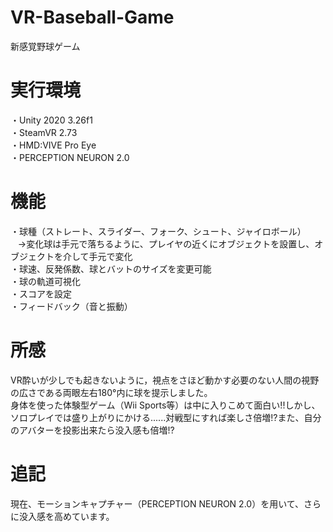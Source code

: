 # VR-Baseball-Game
新感覚野球ゲーム<Br>

# 実行環境
・Unity 2020 3.26f1 <Br>
・SteamVR 2.73 <Br>
・HMD:VIVE Pro Eye <Br>
・PERCEPTION NEURON 2.0 <Br>
  
# 機能
・球種（ストレート、スライダー、フォーク、シュート、ジャイロボール） <Br>
 &nbsp;&nbsp;&nbsp;→変化球は手元で落ちるように、プレイヤの近くにオブジェクトを設置し、オブジェクトを介して手元で変化<Br>
・球速、反発係数、球とバットのサイズを変更可能 <Br>
・球の軌道可視化 <Br>
・スコアを設定 <Br>
・フィードバック（音と振動） <Br>

# 所感
VR酔いが少しでも起きないように，視点をさほど動かす必要のない人間の視野の広さである両眼左右180°内に球を提示しました。<BR>
身体を使った体験型ゲーム（Wii Sports等）は中に入りこめて面白い!!しかし、ソロプレイでは盛り上がりにかける......対戦型にすれば楽しさ倍増!?また、自分のアバターを投影出来たら没入感も倍増!?<Br>

# 追記
現在、モーションキャプチャー（PERCEPTION NEURON 2.0）を用いて、さらに没入感を高めています。
